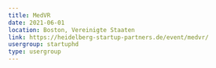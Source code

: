 ```yaml
---
title: MedVR
date: 2021-06-01
location: Boston, Vereinigte Staaten
link: https://heidelberg-startup-partners.de/event/medvr/
usergroup: startuphd
type: usergroup
---
```

